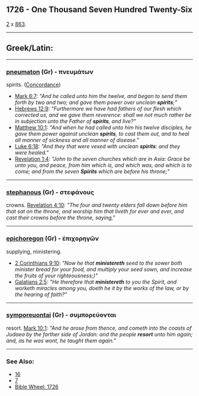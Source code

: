 ## 1726 - One Thousand Seven Hundred Twenty-Six
[2](2) x [863](863).

---

## Greek/Latin:

---

### [pneumaton](/greek?word=pneumatOn) (Gr) - πνευμάτων
spirits. ([Concordance](https://biblehub.com/greek/pneumato_n_4151.htm))

- [Mark 6:7](https://biblehub.com/mark/6-7.htm): *"And he called unto him the twelve, and began to send them forth by two and two; and gave them power over unclean **spirits**;"*
- [Hebrews 12:9](https://biblehub.com/hebrews/12-9.htm): *"Furthermore we have had fathers of our flesh which corrected us, and we gave them reverence: shall we not much rather be in subjection unto the Father of **spirits**, and live?"*
- [Matthew 10:1](https://biblehub.com/matthew/10-1.htm): *"And when he had called unto him his twelve disciples, he gave them power against unclean **spirits**, to cast them out, and to heal all manner of sickness and all manner of disease."*
- [Luke 6:18](https://biblehub.com/luke/6-18.htm): *"And they that were vexed with unclean **spirits**: and they were healed."*
- [Revelation 1:4](https://biblehub.com/revelation/1-4.htm): *"John to the seven churches which are in Asia: Grace be unto you, and peace, from him which is, and which was, and which is to come; and from the seven **Spirits** which are before his throne;"*

---

### [stephanous](/greek?word=stephanous) (Gr) - στεφάνους
crowns. [Revelation 4:10](https://biblehub.com/revelation/4-10.htm): *"The four and twenty elders fall down before him that sat on the throne, and worship him that liveth for ever and ever, and cast their crowns before the throne, saying,"*

---

### [epichoregon](/greek?word=epichorhgOn) (Gr) - ἐπιχορηγῶν
supplying, ministering.

- [2 Corinthians 9:10](https://biblehub.com/2_corinthians/9-10.htm): *"Now he that **ministereth** seed to the sower both minister bread for your food, and multiply your seed sown, and increase the fruits of your righteousness;)"*
- [Galatians 2:5](https://biblehub.com/galatians/2-5.htm): *"He therefore that **ministereth** to you the Spirit, and worketh miracles among you, doeth he it by the works of the law, or by the hearing of faith?"*

---

### [symporeuontai](/greek?word=sumporeuontai) (Gr) - συμπορεύονται
resort. [Mark 10:1](https://biblehub.com/mark/10-1.htm): *"And he arose from thence, and cometh into the coasts of Judaea by the farther side of Jordan: and the people **resort** unto him again; and, as he was wont, he taught them again."*

---

### See Also:

- [16](16)
- [7](7)
- [Bible Wheel: 1726](https://www.biblewheel.com//GR/GR_Database.php?SearchBy_Gematria=1726)
